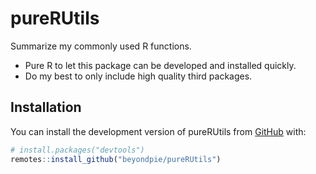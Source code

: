 
<!-- README.md is generated from README.Rmd. Please edit that file -->

# pureRUtils

<!-- badges: start -->
<!-- badges: end -->

Summarize my commonly used R functions.

-   Pure R to let this package can be developed and installed quickly.
-   Do my best to only include high quality third packages.

## Installation

You can install the development version of pureRUtils from
[GitHub](https://github.com/beyondpie/pureRUtils) with:

``` r
# install.packages("devtools")
remotes::install_github("beyondpie/pureRUtils")
```

